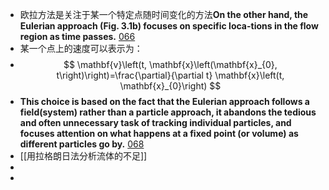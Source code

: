 - 欧拉方法是关注于某一个特定点随时间变化的方法**On the other hand, the Eulerian approach (Fig. 3.1b) focuses on specific loca-tions in the flow region as time passes.** [066](bookxnotepro://opennote/?nb={7eeb44c3-6948-459b-a29c-63e46dbbc7ec}&book=c00a3c7aa02860194e44137ec79fb095&page=65&x=220&y=280&id=65)
- 某一个点上的速度可以表示为：
-
  $$ \mathbf{v}\left(t, \mathbf{x}\left(\mathbf{x}_{0}, t\right)\right)=\frac{\partial}{\partial t} \mathbf{x}\left(t, \mathbf{x}_{0}\right) $$
- **This choice is based on the fact that the Eulerian approach follows a field(system) rather than a particle approach, it abandons the tedious and often unnecessary task of tracking individual particles, and focuses attention on what happens at a fixed point (or volume) as different particles go by.** [068](bookxnotepro://opennote/?nb={7eeb44c3-6948-459b-a29c-63e46dbbc7ec}&book=c00a3c7aa02860194e44137ec79fb095&page=67&x=220&y=173&id=67)
- [[用拉格朗日法分析流体的不足]]
-
-